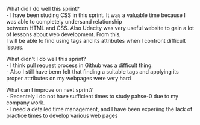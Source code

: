  What did I do well this sprint? <br>
    - I have been studing CSS in this sprint. It was a valuable time because I was able to completely undersand relationship<br>
      between HTML and CSS. Also Udacity was very useful website to gain a lot of lessons about web development. From this,<BR>
      I will be able to find using tags and its attributes when I confront difficult issues.   

 What didn't I do well this sprint? <br>
    - I think pull request process in Github was a difficult thing. <br>
    - Also I still have benn felt that finding a suitable tags and applying its proper attributes on my webpages were very hard <br>

 What can I improve on next sprint? <br>
    - Recentely I do not have sufficient times to study pahse-0 due to my company work. <br>
    - I need a detailed time management, and I have been experiing the lack of practice times to develop various web pages <br>
    